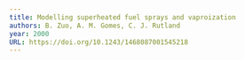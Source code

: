 ```yaml
---
title: Modelling superheated fuel sprays and vaproization
authors: B. Zuo, A. M. Gomes, C. J. Rutland
year: 2000
URL: https://doi.org/10.1243/1468087001545218
---
```


